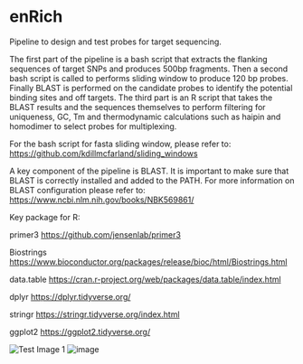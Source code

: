 # enRich
Pipeline to design and test probes for target sequencing.

The first part of the pipeline is a bash script that extracts the flanking sequences of target SNPs and produces 500bp fragments. Then a second bash script is called to performs sliding window to produce 120 bp probes. Finally BLAST is performed on the candidate probes to identify the potential binding sites and off targets. The third part is an R script that takes the BLAST results and the sequences themselves to perform filtering for uniqueness, GC, Tm and thermodynamic calculations such as haipin and homodimer to select probes for multiplexing.

For the bash script for fasta sliding window, please refer to:
https://github.com/kdillmcfarland/sliding_windows

A key component of the pipeline is BLAST. It is important to make sure that BLAST is correctly installed and added to the PATH. For more information on BLAST configuration please refer to:
https://www.ncbi.nlm.nih.gov/books/NBK569861/

Key package for R:

primer3
https://github.com/jensenlab/primer3

Biostrings
https://www.bioconductor.org/packages/release/bioc/html/Biostrings.html

data.table
https://cran.r-project.org/web/packages/data.table/index.html

dplyr
https://dplyr.tidyverse.org/

stringr
https://stringr.tidyverse.org/index.html

ggplot2
https://ggplot2.tidyverse.org/

![Test Image 1](https://github.com/renanso/enrich/blob/main/scheme.jpg)
![image](https://github.com/renanso/enrich/assets/25273302/e28659e3-288d-4949-9017-c77fcea926c9)
